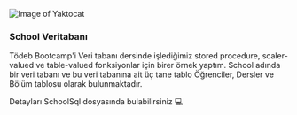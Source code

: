 
![Image of Yaktocat](https://hackr.io/blog/stored-procedures/thumbnail/medium)

### School Veritabanı
Tödeb Bootcamp'i Veri tabanı dersinde işlediğimiz stored procedure, 
scaler-valued ve table-valued fonksiyonlar için birer örnek yaptım.
School adında bir veri tabanı ve bu veri tabanına ait üç tane tablo 
Öğrenciler, Dersler ve Bölüm tablosu olarak bulunmaktadır.

Detayları SchoolSql dosyasında bulabilirsiniz  :computer:
